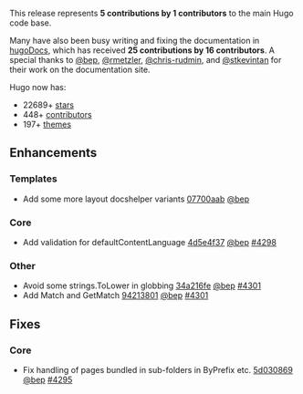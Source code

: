 
This release represents **5 contributions by 1 contributors** to the main Hugo code base.

Many have also been busy writing and fixing the documentation in [hugoDocs](https://github.com/gohugoio/hugoDocs), 
which has received **25 contributions by 16 contributors**. A special thanks to [@bep](https://github.com/bep), [@rmetzler](https://github.com/rmetzler), [@chris-rudmin](https://github.com/chris-rudmin), and [@stkevintan](https://github.com/stkevintan) for their work on the documentation site.


Hugo now has:

* 22689+ [stars](https://github.com/gohugoio/hugo/stargazers)
* 448+ [contributors](https://github.com/gohugoio/hugo/graphs/contributors)
* 197+ [themes](http://themes.gohugo.io/)

## Enhancements

### Templates

* Add some more layout docshelper variants [07700aab](https://github.com/gohugoio/hugo/commit/07700aab0d816b8af1d49465fe3a76331ccb6b77) [@bep](https://github.com/bep) 

### Core

* Add validation for defaultContentLanguage [4d5e4f37](https://github.com/gohugoio/hugo/commit/4d5e4f379a890a3c6cbc11ddb40d77a90f14c015) [@bep](https://github.com/bep) [#4298](https://github.com/gohugoio/hugo/issues/4298)

### Other

* Avoid some strings.ToLower in globbing [34a216fe](https://github.com/gohugoio/hugo/commit/34a216fe6778815dd76be628b9148e85c2af07fe) [@bep](https://github.com/bep) [#4301](https://github.com/gohugoio/hugo/issues/4301)
* Add Match and GetMatch [94213801](https://github.com/gohugoio/hugo/commit/9421380168f66620cb73203e1267814b3086d805) [@bep](https://github.com/bep) [#4301](https://github.com/gohugoio/hugo/issues/4301)

## Fixes

### Core

* Fix handling of pages bundled in sub-folders in ByPrefix etc. [5d030869](https://github.com/gohugoio/hugo/commit/5d03086981b4a7d4bc450269a6a2e0fd22dbeed7) [@bep](https://github.com/bep) [#4295](https://github.com/gohugoio/hugo/issues/4295)





